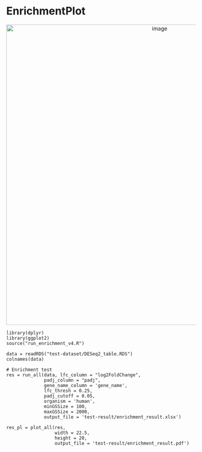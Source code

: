 # EnrichmentPlot

<p align="center">
    <img src="https://github.com/joonan-lab/CodeShareHub/assets/47490862/f37d617a-4002-4cd8-9fb1-cc3bc5128060" alt="image" width="800"/>
</p>

```
library(dplyr)
library(ggplot2)
source("run_enrichment_v4.R")

data = readRDS("test-dataset/DESeq2_table.RDS")
colnames(data)

# Enrichment test
res = run_all(data, lfc_column = "log2FoldChange", 
              padj_column = "padj", 
              gene_name_column = 'gene_name', 
              lfc_thresh = 0.25, 
              padj_cutoff = 0.05, 
              organism = 'human', 
              minGSSize = 100, 
              maxGSSize = 2000,
              output_file = 'test-result/enrichment_result.xlsx')

res_pl = plot_all(res,
                  width = 22.5,
                  height = 20,
                  output_file = 'test-result/enrichment_result.pdf')
```
